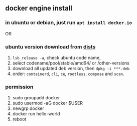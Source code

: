 ## docker engine install

### in ubuntu or debian, just run `apt install docker.io`

OR

### ubuntu version download from [dists](https://download.docker.com/linux/ubuntu/dists/)

1. `lsb_release -a`, check ubuntu code name,
2. select codename/pool/stable/amd64/ or /other-versions
3. download all updated deb version, then `dpkg -i ***.deb`
4. order: `containerd`, `cli`, `ce`, `rootless`, `compose` and `scan`.

### permission

1. sudo groupadd docker
2. sudo usermod -aG docker $USER
3. newgrp docker
4. docker run hello-world
5. reboot
